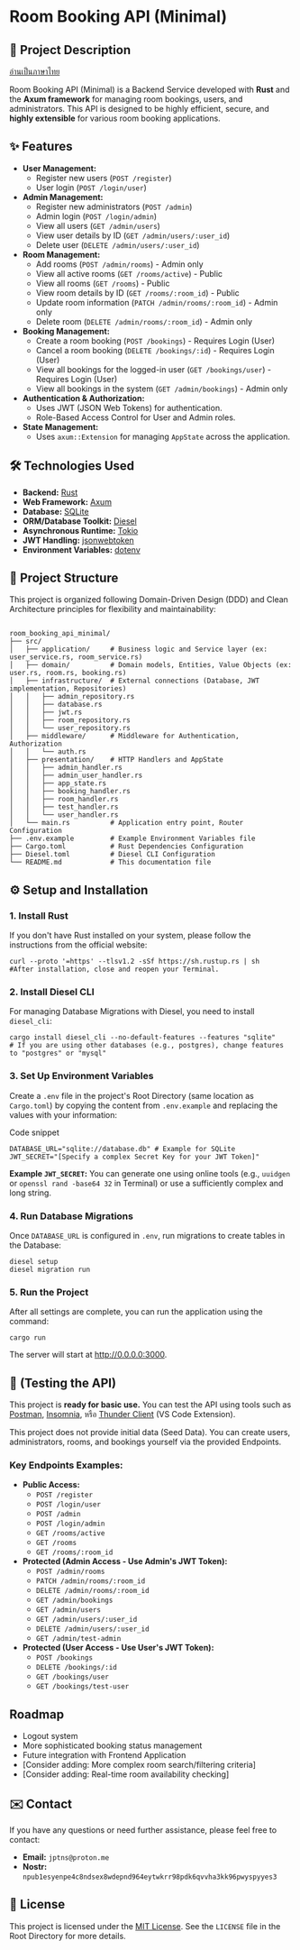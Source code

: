 # Room Booking API (Minimal)

## 🚀 Project Description

[อ่านเป็นภาษาไทย](README.th.md)

Room Booking API (Minimal) is a Backend Service developed with **Rust** and the **Axum framework** for managing room bookings, users, and administrators. This API is designed to be highly efficient, secure, and **highly extensible** for various room booking applications.

## ✨ Features

* **User Management:**
    * Register new users (`POST /register`)
    * User login (`POST /login/user`)
* **Admin Management:**
    * Register new administrators (`POST /admin`)
    * Admin login (`POST /login/admin`)
    * View all users (`GET /admin/users`)
    * View user details by ID (`GET /admin/users/:user_id`)
    * Delete user (`DELETE /admin/users/:user_id`)
* **Room Management:**
    * Add rooms (`POST /admin/rooms`) - Admin only
    * View all active rooms (`GET /rooms/active`) - Public
    * View all rooms (`GET /rooms`) - Public
    * View room details by ID (`GET /rooms/:room_id`) - Public
    * Update room information (`PATCH /admin/rooms/:room_id`) - Admin only
    * Delete room (`DELETE /admin/rooms/:room_id`) - Admin only
* **Booking Management:**
    * Create a room booking (`POST /bookings`) - Requires Login (User)
    * Cancel a room booking (`DELETE /bookings/:id`) - Requires Login (User)
    * View all bookings for the logged-in user (`GET /bookings/user`) - Requires Login (User)
    * View all bookings in the system (`GET /admin/bookings`) - Admin only
* **Authentication & Authorization:**
    * Uses JWT (JSON Web Tokens) for authentication.
    * Role-Based Access Control for User and Admin roles.
* **State Management:**
    * Uses `axum::Extension` for managing `AppState` across the application.

## 🛠️ Technologies Used

* **Backend:** [Rust](https://www.rust-lang.org/)
* **Web Framework:** [Axum](https://docs.rs/axum/latest/axum/)
* **Database:** [SQLite](https://www.sqlite.org/index.html)
* **ORM/Database Toolkit:** [Diesel](https://diesel.rs/)
* **Asynchronous Runtime:** [Tokio](https://tokio.rs/)
* **JWT Handling:** [jsonwebtoken](https://crates.io/crates/jsonwebtoken)
* **Environment Variables:** [dotenv](https://crates.io/crates/dotenv)

## 📂 Project Structure

This project is organized following Domain-Driven Design (DDD) and Clean Architecture principles for flexibility and maintainability:

```

room_booking_api_minimal/
├── src/
│   ├── application/     # Business logic and Service layer (ex: user_service.rs, room_service.rs)
│   ├── domain/          # Domain models, Entities, Value Objects (ex: user.rs, room.rs, booking.rs)
│   ├── infrastructure/  # External connections (Database, JWT implementation, Repositories)
│   │   ├── admin_repository.rs
│   │   ├── database.rs
│   │   ├── jwt.rs
│   │   ├── room_repository.rs
│   │   └── user_repository.rs
│   ├── middleware/      # Middleware for Authentication, Authorization
│   │   └── auth.rs
│   ├── presentation/    # HTTP Handlers and AppState
│   │   ├── admin_handler.rs
│   │   ├── admin_user_handler.rs
│   │   ├── app_state.rs
│   │   ├── booking_handler.rs
│   │   ├── room_handler.rs
│   │   ├── test_handler.rs
│   │   └── user_handler.rs
│   └── main.rs          # Application entry point, Router Configuration
├── .env.example         # Example Environment Variables file
├── Cargo.toml           # Rust Dependencies Configuration
├── Diesel.toml          # Diesel CLI Configuration
└── README.md            # This documentation file
```

## ⚙️ Setup and Installation

### 1. Install Rust

If you don't have Rust installed on your system, please follow the instructions from the official website:

```
curl --proto '=https' --tlsv1.2 -sSf https://sh.rustup.rs | sh
#After installation, close and reopen your Terminal.
```

### 2. Install Diesel CLI

For managing Database Migrations with Diesel, you need to install `diesel_cli`:

```
cargo install diesel_cli --no-default-features --features "sqlite"
# If you are using other databases (e.g., postgres), change features to "postgres" or "mysql"
```

### 3. Set Up Environment Variables

Create a `.env` file in the project's Root Directory (same location as `Cargo.toml`) by copying the content from `.env.example` and replacing the values with your information:

Code snippet

```
DATABASE_URL="sqlite://database.db" # Example for SQLite
JWT_SECRET="[Specify a complex Secret Key for your JWT Token]"
```

**Example `JWT_SECRET`:** You can generate one using online tools (e.g., `uuidgen` or `openssl rand -base64 32` in Terminal) or use a sufficiently complex and long string.

### 4. Run Database Migrations

Once `DATABASE_URL` is configured in `.env`, run migrations to create tables in the Database:


```
diesel setup
diesel migration run
```

### 5. Run the Project

After all settings are complete, you can run the application using the command:

```
cargo run
```

The server will start at http://0.0.0.0:3000.

## 🧪 (Testing the API)
This project is **ready for basic use.** You can test the API using tools such as [Postman](https://www.postman.com/), [Insomnia](https://insomnia.rest/), หรือ [Thunder Client](https://marketplace.visualstudio.com/items?itemName=rangav.thunder-client) (VS Code Extension).

This project does not provide initial data (Seed Data). You can create users, administrators, rooms, and bookings yourself via the provided Endpoints.

### Key Endpoints Examples:

* **Public Access:**
    * `POST /register`
    * `POST /login/user`
    * `POST /admin`
    * `POST /login/admin`
    * `GET /rooms/active`
    * `GET /rooms`
    * `GET /rooms/:room_id`
* **Protected (Admin Access - Use Admin's JWT Token):**
    * `POST /admin/rooms`
    * `PATCH /admin/rooms/:room_id`
    * `DELETE /admin/rooms/:room_id`
    * `GET /admin/bookings`
    * `GET /admin/users`
    * `GET /admin/users/:user_id`
    * `DELETE /admin/users/:user_id`
    * `GET /admin/test-admin`
* **Protected (User Access - Use User's JWT Token):**
    * `POST /bookings`
    * `DELETE /bookings/:id`
    * `GET /bookings/user`
    * `GET /bookings/test-user`

## Roadmap

- Logout system
- More sophisticated booking status management
- Future integration with Frontend Application
- [Consider adding: More complex room search/filtering criteria]
- [Consider adding: Real-time room availability checking]

## ✉️ Contact

If you have any questions or need further assistance, please feel free to contact:

- **Email:** `jptns@proton.me`
- **Nostr:** `npub1esyenpe4c8ndsex8wdepnd964eytwkrr98pdk6qvvha3kk96pwyspyyes3`

## 📜 License

This project is licensed under the [MIT License](https://opensource.org/licenses/MIT). See the `LICENSE` file in the Root Directory for more details.
